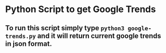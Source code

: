 # Python Script to get Google Trends

## To run this script simply type `python3 google-trends.py` and it will return current google trends in json format.
